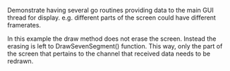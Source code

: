 Demonstrate having several go routines providing data to
the main GUI thread for display.
e.g. different parts of the screen could have different framerates.

In this example the draw method does not erase the screen.
Instead the erasing is left to DrawSevenSegment() function.
This way, only the part of the screen that pertains to the channel that
received data needs to be redrawn.
